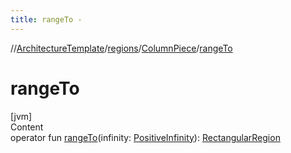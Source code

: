 ```yaml
---
title: rangeTo -
---
```

//[ArchitectureTemplate](../../index.md)/[regions](../index.md)/[ColumnPiece](index.md)/[rangeTo](range-to.md)



# rangeTo  
[jvm]  
Content  
operator fun [rangeTo](range-to.md)(infinity: [PositiveInfinity](../../extensions/-positive-infinity/index.md)): [RectangularRegion](../-rectangular-region/index.md)  



